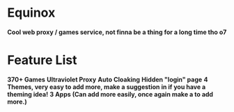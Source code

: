 # Equinox

**Cool web proxy / games service, not finna be a thing for a long time tho o7**

# Feature List

**370+ Games**
**Ultraviolet Proxy**
**Auto Cloaking**
**Hidden "login" page**
**4 Themes, very easy to add more, make a suggestion in if you have a theming idea!**
**3 Apps (Can add more easily, once again make a to add more.)**